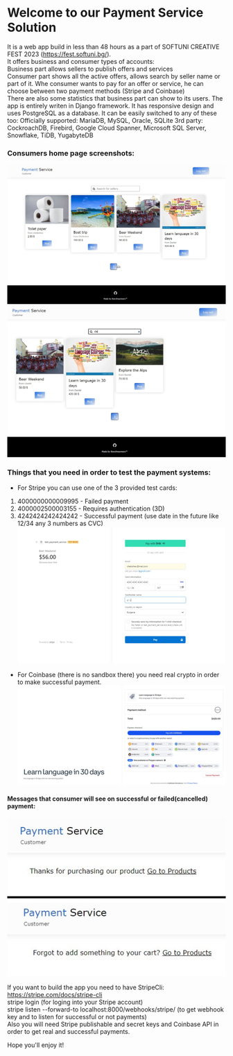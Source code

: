 # Welcome to our Payment Service Solution
It is a web app build in less than 48 hours as a part of SOFTUNI CREATIVE FEST 2023 (https://fest.softuni.bg/).  
It offers business and consumer types of accounts:  
Business part allows sellers to publish offers and services  
Consumer part shows all the active offers, allows search by seller name or part of it.
Whe consumer wants to pay for an offer or service, he can choose between two payment methods (Stripe and Coinbase)  
There are also some statistics that business part can show to its users.
The app is entirely writen in Django framework. It has responsive design and uses PostgreSQL as a database. 
It can be easily switched to any of these too:
Officially supported: MariaDB, MySQL, Oracle, SQLite
3rd party: CockroachDB, Firebird, Google Cloud Spanner, Microsoft SQL Server, Snowflake, TiDB, YugabyteDB

### Consumers home page screenshots:
![image](consumer_view.jpg)
![image](seller_search.jpg)

### Things that you need in order to test the payment systems:
- For Stripe you can use one of the 3 provided test cards:
 1. 4000000000009995 - Failed payment
 2. 4000002500003155 - Requires authentication (3D)
 3. 4242424242424242 - Successful payment
 (use date in the future like 12/34
 any 3 numbers as CVC)
![image](stripe.jpg)


- For Coinbase (there is no sandbox there) you need real crypto in order to make
successful payment.
![image](coinbase.jpg)

#### Messages that consumer will see on successful or failed(cancelled) payment:
![image](failed.jpg)


If you want to build the app you need to have StripeCli:  
https://stripe.com/docs/stripe-cli  
stripe login (for loging into your Stripe account)  
stripe listen --forward-to localhost:8000/webhooks/stripe/ (to get webhook key and to listen for successful or not payments)  
Also you will need Stripe publishable and secret keys and Coinbase API in order to get real and successful payments.  

Hope you'll enjoy it!
